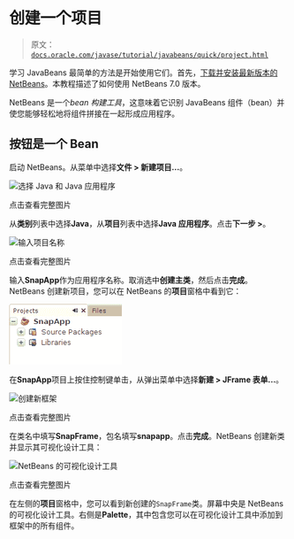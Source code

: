 # 创建一个项目

> 原文：[`docs.oracle.com/javase/tutorial/javabeans/quick/project.html`](https://docs.oracle.com/javase/tutorial/javabeans/quick/project.html)

学习 JavaBeans 最简单的方法是开始使用它们。首先，[下载并安装最新版本的 NetBeans](http://netbeans.org/)。本教程描述了如何使用 NetBeans 7.0 版本。

NetBeans 是一个*bean 构建工具*，这意味着它识别 JavaBeans 组件（bean）并使您能够轻松地将组件拼接在一起形成应用程序。

## 按钮是一个 Bean

启动 NetBeans。从菜单中选择**文件 > 新建项目...**。

![选择 Java 和 Java 应用程序](img/new-project-1.png)

点击查看完整图片

从**类别**列表中选择**Java**，从**项目**列表中选择**Java 应用程序**。点击**下一步 >**。

![输入项目名称](img/new-project-2.png)

点击查看完整图片

输入**SnapApp**作为应用程序名称。取消选中**创建主类**，然后点击**完成**。NetBeans 创建新项目，您可以在 NetBeans 的**项目**窗格中看到它：

![项目窗格中的 SnapApp](img/39bca8212461c453cddd6e48f4318087.png)

在**SnapApp**项目上按住控制键单击，从弹出菜单中选择**新建 > JFrame 表单...**。

![创建新框架](img/snapapp-new-jframe.png)

点击查看完整图片

在类名中填写**SnapFrame**，包名填写**snapapp**。点击**完成**。NetBeans 创建新类并显示其可视化设计工具：

![NetBeans 的可视化设计工具](img/SnapFrame-Design.png)

点击查看完整图片

在左侧的**项目**窗格中，您可以看到新创建的`SnapFrame`类。屏幕中央是 NetBeans 的可视化设计工具。右侧是**Palette**，其中包含您可以在可视化设计工具中添加到框架中的所有组件。
